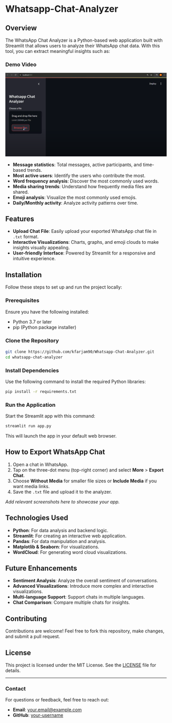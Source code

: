 # Whatsapp-Chat-Analyzer

## Overview
The WhatsApp Chat Analyzer is a Python-based web application built with Streamlit that allows users to analyze their WhatsApp chat data. With this tool, you can extract meaningful insights such as:

### Demo Video

[![Watch the demo video](whatsapp_image.png)](https://www.youtube.com/watch?v=TkqR9VZC2AA)


- **Message statistics**: Total messages, active participants, and time-based trends.
- **Most active users**: Identify the users who contribute the most.
- **Word frequency analysis**: Discover the most commonly used words.
- **Media sharing trends**: Understand how frequently media files are shared.
- **Emoji analysis**: Visualize the most commonly used emojis.
- **Daily/Monthly activity**: Analyze activity patterns over time.

## Features
- **Upload Chat File**: Easily upload your exported WhatsApp chat file in `.txt` format.
- **Interactive Visualizations**: Charts, graphs, and emoji clouds to make insights visually appealing.
- **User-friendly Interface**: Powered by Streamlit for a responsive and intuitive experience.

## Installation
Follow these steps to set up and run the project locally:

### Prerequisites
Ensure you have the following installed:
- Python 3.7 or later
- pip (Python package installer)

### Clone the Repository
```bash
git clone https://github.com/kfarjam90/Whatsapp-Chat-Analyzer.git
cd whatsapp-chat-analyzer
```

### Install Dependencies
Use the following command to install the required Python libraries:
```bash
pip install -r requirements.txt
```

### Run the Application
Start the Streamlit app with this command:
```bash
streamlit run app.py
```
This will launch the app in your default web browser.

## How to Export WhatsApp Chat
1. Open a chat in WhatsApp.
2. Tap on the three-dot menu (top-right corner) and select **More** > **Export Chat**.
3. Choose **Without Media** for smaller file sizes or **Include Media** if you want media links.
4. Save the `.txt` file and upload it to the analyzer.


*Add relevant screenshots here to showcase your app.*

## Technologies Used
- **Python**: For data analysis and backend logic.
- **Streamlit**: For creating an interactive web application.
- **Pandas**: For data manipulation and analysis.
- **Matplotlib & Seaborn**: For visualizations.
- **WordCloud**: For generating word cloud visualizations.

## Future Enhancements
- **Sentiment Analysis**: Analyze the overall sentiment of conversations.
- **Advanced Visualizations**: Introduce more complex and interactive visualizations.
- **Multi-language Support**: Support chats in multiple languages.
- **Chat Comparison**: Compare multiple chats for insights.

## Contributing
Contributions are welcome! Feel free to fork this repository, make changes, and submit a pull request.

## License
This project is licensed under the MIT License. See the [LICENSE](LICENSE) file for details.

---

### Contact
For questions or feedback, feel free to reach out:
- **Email**: your.email@example.com
- **GitHub**: [your-username](https://github.com/your-username)

